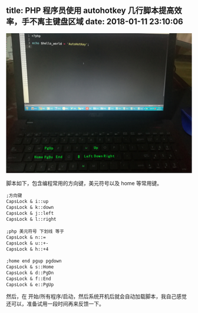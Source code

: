 ﻿title: PHP 程序员使用 autohotkey 几行脚本提高效率，手不离主键盘区域
date: 2018-01-11 23:10:06
---

![](IMG_20180111_220656.jpg)

脚本如下，包含编程常用的方向键，美元符号以及 home 等常用键。

```
;方向键
CapsLock & i::up
CapsLock & k::down
CapsLock & j::left
CapsLock & l::right

;php 美元符号 下划线 等于
CapsLock & n::=
CapsLock & u::+-
CapsLock & h::+4

;home end pgup pgdown
CapsLock & s::Home
CapsLock & d::PgDn
CapsLock & f::End
CapsLock & e::PgUp
```

然后，在 开始/所有程序/启动，然后系统开机后就会自动加载脚本，我自己感觉还可以，准备试用一段时间再来反馈一下。



